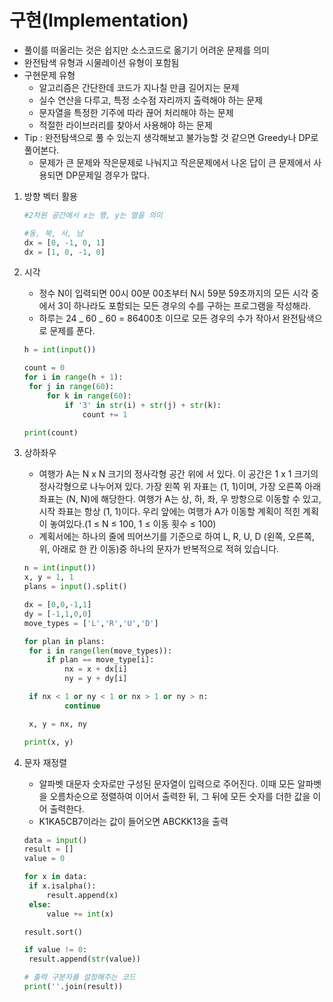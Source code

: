 # 구현(Implementation)

- 풀이를 떠올리는 것은 쉽지만 소스코드로 옮기기 어려운 문제를 의미
- 완전탐색 유형과 시물레이션 유형이 포함됨
- 구현문제 유형
  - 알고리즘은 간단한데 코드가 지나칠 만큼 길어지는 문제
  - 실수 연산을 다루고, 특정 소수점 자리까지 출력해야 하는 문제
  - 문자열을 특정한 기주에 따라 끊어 처리해야 하는 문제
  - 적절한 라이브러리를 찾아서 사용해야 하는 문제
- Tip : 완전탐색으로 풀 수 있는지 생각해보고 불가능할 것 같으면 Greedy나 DP로 풀어본다.
  - 문제가 큰 문제와 작은문제로 나눠지고 작은문제에서 나온 답이 큰 문제에서 사용되면 DP문제일 경우가 많다.

1. 방향 벡터 활용

   ```python
   #2차원 공간에서 x는 행, y는 열을 의미

   #동, 북, 서, 남
   dx = [0, -1, 0, 1]
   dx = [1, 0, -1, 0]
   ```

2. 시각

   - 정수 N이 입력되면 00시 00분 00초부터 N시 59분 59초까지의 모든 시각 중에서 3이 하나라도 포함되는 모든 경우의 수를 구하는 프로그램을 작성해라.
   - 하루는 24 _ 60 _ 60 = 86400초 이므로 모든 경우의 수가 작아서 완전탐색으로 문제를 푼다.

   ```python
   h = int(input())

   count = 0
   for i in range(h + 1):
   	for j in range(60):
   		for k in range(60):
   			if '3' in str(i) + str(j) + str(k):
   				count += 1

   print(count)
   ```

3. 상하좌우

   - 여행가 A는 N x N 크기의 정사각형 공간 위에 서 있다. 이 공간은 1 x 1 크기의 정사각형으로 나누어져 있다. 가장 왼쪽 위 자표는 (1, 1)이며, 가장 오른쪽 아래 좌표는 (N, N)에 해당한다. 여행가 A는 상, 하, 좌, 우 방항으로 이동할 수 있고, 시작 좌표는 항상 (1, 1)이다. 우리 앞에는 여행가 A가 이동할 계획이 적힌 계획이 놓여있다.(1 ≤ N ≤ 100, 1 ≤ 이동 횟수 ≤ 100)
   - 계획서에는 하나의 줄에 띄어쓰기를 기준으로 하여 L, R, U, D (왼쪽, 오른쪽, 위, 아래로 한 칸 이동)중 하나의 문자가 반복적으로 적혀 있습니다.

   ```python
   n = int(input())
   x, y = 1, 1
   plans = input().split()

   dx = [0,0,-1,1]
   dy = [-1,1,0,0]
   move_types = ['L','R','U','D']

   for plan in plans:
   	for i in range(len(move_types)):
   		if plan == move_type[i]:
   			nx = x + dx[i]
   			ny = y + dy[i]

   	if nx < 1 or ny < 1 or nx > 1 or ny > n:
   			continue

   	x, y = nx, ny

   print(x, y)
   ```

4. 문자 재정렬

   - 알파벳 대문자 숫자로만 구성된 문자열이 입력으로 주어진다. 이때 모든 알파벳을 오름차순으로 정렬하여 이어서 출력한 뒤, 그 뒤에 모든 숫자를 더한 값을 이어 출력한다.
   - K1KA5CB7이라는 값이 들어오면 ABCKK13을 출력

   ```python
   data = input()
   result = []
   value = 0

   for x in data:
   	if x.isalpha():
   		result.append(x)
   	else:
   		value += int(x)

   result.sort()

   if value != 0:
   	result.append(str(value))

   # 출력 구분자를 설정해주는 코드
   print(''.join(result))
   ```
